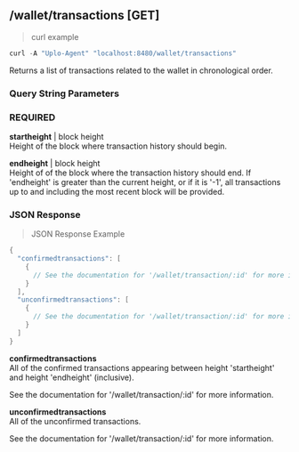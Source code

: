 ## /wallet/transactions [GET]
> curl example

```go
curl -A "Uplo-Agent" "localhost:8480/wallet/transactions"
```

Returns a list of transactions related to the wallet in chronological order.

### Query String Parameters
### REQUIRED
**startheight** | block height  
Height of the block where transaction history should begin.

**endheight** | block height  
Height of of the block where the transaction history should end. If 'endheight'
is greater than the current height, or if it is '-1', all transactions up to and
including the most recent block will be provided.

### JSON Response
> JSON Response Example

```go
{
  "confirmedtransactions": [
    {
      // See the documentation for '/wallet/transaction/:id' for more information.
    }
  ],
  "unconfirmedtransactions": [
    {
      // See the documentation for '/wallet/transaction/:id' for more information.
    }
  ]
}
```
**confirmedtransactions**  
All of the confirmed transactions appearing between height 'startheight' and
height 'endheight' (inclusive).

See the documentation for '/wallet/transaction/:id' for more information.

**unconfirmedtransactions**  
All of the unconfirmed transactions.

See the documentation for '/wallet/transaction/:id' for more information.  